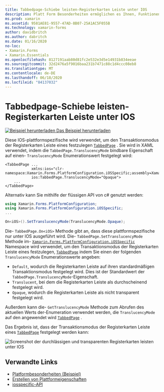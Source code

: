 ```yaml
---
title: Tabbedpage-Schiebe leisten-Registerkarten Leiste unter IOS
description: Platt Form Besonderheiten ermöglichen es Ihnen, Funktionen zu nutzen, die nur auf einer bestimmten Plattform verfügbar sind, ohne dass benutzerdefinierte Renderer oder Effekte implementiert werden. In diesem Artikel wird erläutert, wie Sie die plattformspezifische IOS-Anwendung verwenden, die den Transaktionsmodus der Registerkarten Leiste auf einer tabbedpage festlegt.
ms.prod: xamarin
ms.assetid: 9581AE81-9557-47AD-8B07-25A1AC5F055B
ms.technology: xamarin-forms
author: davidbritch
ms.author: dabritch
ms.date: 01/16/2020
no-loc:
- Xamarin.Forms
- Xamarin.Essentials
ms.openlocfilehash: 8127191aab80d81fc2e532e3d5e14931b834eeae
ms.sourcegitcommit: 32d2476a5f9016baa231b7471c88c1d4ccc08eb8
ms.translationtype: MT
ms.contentlocale: de-DE
ms.lasthandoff: 06/18/2020
ms.locfileid: "84137032"
---
```

# <a name="tabbedpage-translucent-tab-bar-on-ios"></a>Tabbedpage-Schiebe leisten-Registerkarten Leiste unter IOS

[![Beispiel herunterladen](~/media/shared/download.png) Das Beispiel herunterladen](https://docs.microsoft.com/samples/xamarin/xamarin-forms-samples/userinterface-platformspecifics)

Diese IOS-plattformspezifische wird verwendet, um den Transaktionsmodus der Registerkarten Leiste eines festzulegen [`TabbedPage`](xref:Xamarin.Forms.TabbedPage) . Sie wird in XAML verwendet, indem die `TabbedPage.TranslucencyMode` bindbare Eigenschaft auf einen- `TranslucencyMode` Enumerationswert festgelegt wird:

```xaml
<TabbedPage ...
            xmlns:ios="clr-namespace:Xamarin.Forms.PlatformConfiguration.iOSSpecific;assembly=Xamarin.Forms.Core"
            ios:TabbedPage.TranslucencyMode="Opaque">
    ...
</TabbedPage>
```

Alternativ kann Sie mithilfe der flüssigen API von c# genutzt werden:

```csharp
using Xamarin.Forms.PlatformConfiguration;
using Xamarin.Forms.PlatformConfiguration.iOSSpecific;
...

On<iOS>().SetTranslucencyMode(TranslucencyMode.Opaque);
```

Die- `TabbedPage.On<iOS>` Methode gibt an, dass diese plattformspezifische nur unter IOS ausgeführt wird. Die- `TabbedPage.SetTranslucencyMode` Methode im- [`Xamarin.Forms.PlatformConfiguration.iOSSpecific`](xref:Xamarin.Forms.PlatformConfiguration.iOSSpecific) Namespace wird verwendet, um den Transaktionsmodus der Registerkarten Leiste eines festzulegen, [`TabbedPage`](xref:Xamarin.Forms.TabbedPage) indem Sie einen der folgenden `TranslucencyMode` Enumerationswerte angeben:

- `Default`, wodurch die Registerkarten Leiste auf ihren standardmäßigen Transaktionsmodus festgelegt wird. Dies ist der Standardwert der `TabbedPage.TranslucencyMode`-Eigenschaft.
- `Translucent`, bei dem die Registerkarten Leiste als durchscheinend festgelegt wird.
- `Opaque`, wodurch die Registerkarten Leiste als nicht transparent festgelegt wird.

Außerdem kann die- `GetTranslucencyMode` Methode zum Abrufen des aktuellen Werts der-Enumeration verwendet werden, die `TranslucencyMode` auf den angewendet wird [`TabbedPage`](xref:Xamarin.Forms.TabbedPage) .

Das Ergebnis ist, dass der Transaktionsmodus der Registerkarten Leiste eines [`TabbedPage`](xref:Xamarin.Forms.TabbedPage) festgelegt werden kann:

![Screenshot der durchlässigen und transparenten Registerkarten leisten unter IOS](tabbedpage-translucent-tabbar-images/translucencymodes.png "Durchlässiges und undurchsichtiges Tabstopp")

## <a name="related-links"></a>Verwandte Links

- [Platformbesonderheiten (Beispiel)](https://docs.microsoft.com/samples/xamarin/xamarin-forms-samples/userinterface-platformspecifics)
- [Erstellen von Plattformeigenschaften](~/xamarin-forms/platform/platform-specifics/index.md#creating-platform-specifics)
- [iosspecific-API](xref:Xamarin.Forms.PlatformConfiguration.iOSSpecific)
